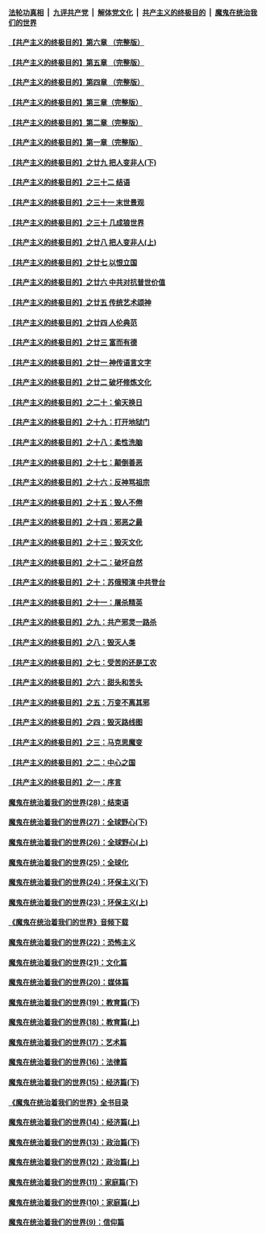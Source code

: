 ####  [法轮功真相](../../../../basic/blob/master/README.md?t=09071526) &nbsp;|&nbsp; [九评共产党](../../../../9ping.md/blob/master/README.md?t=09071526) &nbsp;|&nbsp; [解体党文化](../../../../jtdwh.md/blob/master/README.md?t=09071526)  &nbsp;|&nbsp; [共产主义的终极目的](../../../../gczydzjmd.md/blob/master/README.md?t=09071526) &nbsp;|&nbsp; [魔鬼在统治我们的世界](../../../../mgztzwmdsj.md/blob/master/README.md?t=09071526) 

#### [【共产主义的终极目的】第六章 （完整版）](../pages/nsc422/n11428913.md?t=09071526) 

#### [【共产主义的终极目的】第五章 （完整版）](../pages/nsc422/n11428912.md?t=09071526) 

#### [【共产主义的终极目的】第四章 （完整版）](../pages/nsc422/n11428907.md?t=09071526) 

#### [【共产主义的终极目的】第三章（完整版）](../pages/nsc422/n11428848.md?t=09071526) 

#### [【共产主义的终极目的】第二章（完整版）](../pages/nsc422/n11428831.md?t=09071526) 

#### [【共产主义的终极目的】第一章（完整版）](../pages/nsc422/n11417651.md?t=09071526) 

#### [【共产主义的终极目的】之廿九 把人变非人(下)](../pages/nsc422/n11344140.md?t=09071526) 

#### [【共产主义的终极目的】之三十二 结语](../pages/nsc422/n11360535.md?t=09071526) 

#### [【共产主义的终极目的】之三十一 末世景观](../pages/nsc422/n11351129.md?t=09071526) 

#### [【共产主义的终极目的】之三十 几成狼世界](../pages/nsc422/n11348280.md?t=09071526) 

#### [【共产主义的终极目的】之廿八 把人变非人(上)](../pages/nsc422/n11340492.md?t=09071526) 

#### [【共产主义的终极目的】之廿七 以恨立国](../pages/nsc422/n11336944.md?t=09071526) 

#### [【共产主义的终极目的】之廿六 中共对抗普世价值](../pages/nsc422/n11324785.md?t=09071526) 

#### [【共产主义的终极目的】之廿五 传统艺术颂神](../pages/nsc422/n11296396.md?t=09071526) 

#### [【共产主义的终极目的】之廿四 人伦典范](../pages/nsc422/n11296397.md?t=09071526) 

#### [【共产主义的终极目的】之廿三 富而有德](../pages/nsc422/n11283598.md?t=09071526) 

#### [【共产主义的终极目的】之廿一 神传语言文字](../pages/nsc422/n11263265.md?t=09071526) 

#### [【共产主义的终极目的】之廿二 破坏修炼文化](../pages/nsc422/n11245728.md?t=09071526) 

#### [【共产主义的终极目的】之二十：偷天换日](../pages/nsc422/n11238846.md?t=09071526) 

#### [【共产主义的终极目的】之十九：打开地狱门](../pages/nsc422/n11206376.md?t=09071526) 

#### [【共产主义的终极目的】之十八：柔性洗脑](../pages/nsc422/n11199994.md?t=09071526) 

#### [【共产主义的终极目的】之十七：颠倒善恶](../pages/nsc422/n11179782.md?t=09071526) 

#### [【共产主义的终极目的】之十六：反神骂祖宗](../pages/nsc422/n11166798.md?t=09071526) 

#### [【共产主义的终极目的】之十五：毁人不倦](../pages/nsc422/n11166792.md?t=09071526) 

#### [【共产主义的终极目的】之十四：邪恶之最](../pages/nsc422/n11150249.md?t=09071526) 

#### [【共产主义的终极目的】之十三：毁灭文化](../pages/nsc422/n11135227.md?t=09071526) 

#### [【共产主义的终极目的】之十二：破坏自然](../pages/nsc422/n11135214.md?t=09071526) 

#### [【共产主义的终极目的】之十：苏俄预演 中共登台](../pages/nsc422/n11118424.md?t=09071526) 

#### [【共产主义的终极目的】之十一：屠杀精英](../pages/nsc422/n11118442.md?t=09071526) 

#### [【共产主义的终极目的】之九：共产邪灵一路杀](../pages/nsc422/n11114139.md?t=09071526) 

#### [【共产主义的终极目的】之八：毁灭人类](../pages/nsc422/n11108503.md?t=09071526) 

#### [【共产主义的终极目的】之七：受苦的还是工农](../pages/nsc422/n11101809.md?t=09071526) 

#### [【共产主义的终极目的】之六：甜头和苦头](../pages/nsc422/n11096971.md?t=09071526) 

#### [【共产主义的终极目的】之五：万变不离其邪](../pages/nsc422/n11091285.md?t=09071526) 

#### [【共产主义的终极目的】之四：毁灭路线图](../pages/nsc422/n11086284.md?t=09071526) 

#### [【共产主义的终极目的】之三：马克思魔变](../pages/nsc422/n11061941.md?t=09071526) 

#### [【共产主义的终极目的】之二：中心之国](../pages/nsc422/n11047728.md?t=09071526) 

#### [【共产主义的终极目的】之一：序言](../pages/nsc422/n11086077.md?t=09071526) 

#### [魔鬼在统治着我们的世界(28)：结束语](../pages/nsc422/n10936246.md?t=09071526) 

#### [魔鬼在统治着我们的世界(27)：全球野心(下)](../pages/nsc422/n10928319.md?t=09071526) 

#### [魔鬼在统治着我们的世界(26)：全球野心(上)](../pages/nsc422/n10900318.md?t=09071526) 

#### [魔鬼在统治着我们的世界(25)：全球化](../pages/nsc422/n10788205.md?t=09071526) 

#### [魔鬼在统治着我们的世界(24)：环保主义(下)](../pages/nsc422/n10695307.md?t=09071526) 

#### [魔鬼在统治着我们的世界(23)：环保主义(上)](../pages/nsc422/n10688613.md?t=09071526) 

#### [《魔鬼在统治着我们的世界》音频下载](../pages/nsc422/n10635553.md?t=09071526) 

#### [魔鬼在统治着我们的世界(22)：恐怖主义](../pages/nsc422/n10614727.md?t=09071526) 

#### [魔鬼在统治着我们的世界(21)：文化篇](../pages/nsc422/n10597706.md?t=09071526) 

#### [魔鬼在统治着我们的世界(20)：媒体篇](../pages/nsc422/n10586579.md?t=09071526) 

#### [魔鬼在统治着我们的世界(19)：教育篇(下)](../pages/nsc422/n10564808.md?t=09071526) 

#### [魔鬼在统治着我们的世界(18)：教育篇(上)](../pages/nsc422/n10526970.md?t=09071526) 

#### [魔鬼在统治着我们的世界(17)：艺术篇](../pages/nsc422/n10499093.md?t=09071526) 

#### [魔鬼在统治着我们的世界(16)：法律篇](../pages/nsc422/n10485969.md?t=09071526) 

#### [魔鬼在统治着我们的世界(15)：经济篇(下)](../pages/nsc422/n10469975.md?t=09071526) 

#### [《魔鬼在统治着我们的世界》全书目录](../pages/nsc422/n10464261.md?t=09071526) 

#### [魔鬼在统治着我们的世界(14)：经济篇(上)](../pages/nsc422/n10457370.md?t=09071526) 

#### [魔鬼在统治着我们的世界(13)：政治篇(下)](../pages/nsc422/n10448270.md?t=09071526) 

#### [魔鬼在统治着我们的世界(12)：政治篇(上)](../pages/nsc422/n10444576.md?t=09071526) 

#### [魔鬼在统治着我们的世界(11)：家庭篇(下)](../pages/nsc422/n10440961.md?t=09071526) 

#### [魔鬼在统治着我们的世界(10)：家庭篇(上)](../pages/nsc422/n10435448.md?t=09071526) 

#### [魔鬼在统治着我们的世界(9)：信仰篇](../pages/nsc422/n10432159.md?t=09071526) 

